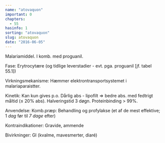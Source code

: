 ```yaml
---
name: "atovaquon"
important: 0
chapters:
  - 55
hasinfo: 1
sorting: "atovaquon"
slug: atovaquon
date: "2016-06-05"
---
```


Malariamiddel. I komb. med proguanil.

Fase: Erytrocytære (og tidlige leverstadier - evt. pga. proguanil [jf. tabel
55.1])

Virkningsmekanisme: Hæmmer elektrontransportsystemet i malariaparaistter.

Kinetik: Kan kun gives p.o. Dårlig abs - lipofilt => bedre abs. med fedtrigt
måltid (≤ 20% abs). Halveringstid 3 døgn. Proteinbinding > 99%.

Anvendelse: Komb.præp: Behandling og profylakse (et af de mest effektive; 1
<em>dag</em> før til <em>7 dage</em> efter)

Kontraindikationer: Gravide, ammende

Bivirkninger: GI (kvalme, mavesmerter, diaré)
